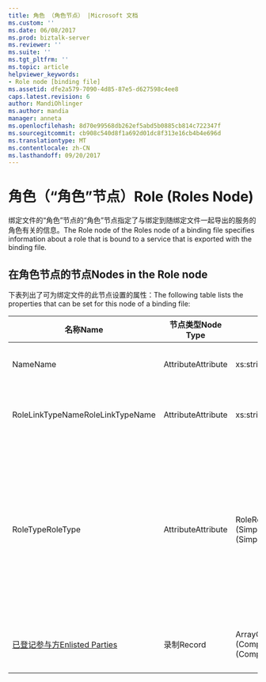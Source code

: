 ```yaml
---
title: 角色 （角色节点） |Microsoft 文档
ms.custom: ''
ms.date: 06/08/2017
ms.prod: biztalk-server
ms.reviewer: ''
ms.suite: ''
ms.tgt_pltfrm: ''
ms.topic: article
helpviewer_keywords:
- Role node [binding file]
ms.assetid: dfe2a579-7090-4d85-87e5-d627598c4ee8
caps.latest.revision: 6
author: MandiOhlinger
ms.author: mandia
manager: anneta
ms.openlocfilehash: 8d70e99568db262ef5abd5b0885cb814c722347f
ms.sourcegitcommit: cb908c540d8f1a692d01dc8f313e16cb4b4e696d
ms.translationtype: MT
ms.contentlocale: zh-CN
ms.lasthandoff: 09/20/2017
---
```

# <a name="role-roles-node"></a><span data-ttu-id="428f5-102">角色（“角色”节点）</span><span class="sxs-lookup"><span data-stu-id="428f5-102">Role (Roles Node)</span></span>
<span data-ttu-id="428f5-103">绑定文件的“角色”节点的“角色”节点指定了与绑定到随绑定文件一起导出的服务的角色有关的信息。</span><span class="sxs-lookup"><span data-stu-id="428f5-103">The Role node of the Roles node of a binding file specifies information about a role that is bound to a service that is exported with the binding file.</span></span>  
  
## <a name="nodes-in-the-role-node"></a><span data-ttu-id="428f5-104">在角色节点的节点</span><span class="sxs-lookup"><span data-stu-id="428f5-104">Nodes in the Role node</span></span>  
 <span data-ttu-id="428f5-105">下表列出了可为绑定文件的此节点设置的属性：</span><span class="sxs-lookup"><span data-stu-id="428f5-105">The following table lists the properties that can be set for this node of a binding file:</span></span>  
  
|<span data-ttu-id="428f5-106">**名称**</span><span class="sxs-lookup"><span data-stu-id="428f5-106">**Name**</span></span>|<span data-ttu-id="428f5-107">**节点类型**</span><span class="sxs-lookup"><span data-stu-id="428f5-107">**Node Type**</span></span>|<span data-ttu-id="428f5-108">**数据类型**</span><span class="sxs-lookup"><span data-stu-id="428f5-108">**Data Type**</span></span>|<span data-ttu-id="428f5-109">**Description**</span><span class="sxs-lookup"><span data-stu-id="428f5-109">**Description**</span></span>|<span data-ttu-id="428f5-110">**限制**</span><span class="sxs-lookup"><span data-stu-id="428f5-110">**Restrictions**</span></span>|<span data-ttu-id="428f5-111">**注释**</span><span class="sxs-lookup"><span data-stu-id="428f5-111">**Comments**</span></span>|  
|--------------|-------------------|-------------------|---------------------|----------------------|------------------|  
|<span data-ttu-id="428f5-112">Name</span><span class="sxs-lookup"><span data-stu-id="428f5-112">Name</span></span>|<span data-ttu-id="428f5-113">Attribute</span><span class="sxs-lookup"><span data-stu-id="428f5-113">Attribute</span></span>|<span data-ttu-id="428f5-114">xs:string</span><span class="sxs-lookup"><span data-stu-id="428f5-114">xs:string</span></span>|<span data-ttu-id="428f5-115">指定角色的名称。</span><span class="sxs-lookup"><span data-stu-id="428f5-115">Specifies the name of the role.</span></span>|<span data-ttu-id="428f5-116">可选</span><span class="sxs-lookup"><span data-stu-id="428f5-116">Not required</span></span>|<span data-ttu-id="428f5-117">默认值：空</span><span class="sxs-lookup"><span data-stu-id="428f5-117">Default value: empty</span></span>|  
|<span data-ttu-id="428f5-118">RoleLinkTypeName</span><span class="sxs-lookup"><span data-stu-id="428f5-118">RoleLinkTypeName</span></span>|<span data-ttu-id="428f5-119">Attribute</span><span class="sxs-lookup"><span data-stu-id="428f5-119">Attribute</span></span>|<span data-ttu-id="428f5-120">xs:string</span><span class="sxs-lookup"><span data-stu-id="428f5-120">xs:string</span></span>|<span data-ttu-id="428f5-121">指定与角色相关联的角色链接类型的名称</span><span class="sxs-lookup"><span data-stu-id="428f5-121">Specifies the name of the role link type associated with the role</span></span>|<span data-ttu-id="428f5-122">可选</span><span class="sxs-lookup"><span data-stu-id="428f5-122">Not required</span></span>|<span data-ttu-id="428f5-123">默认值：空</span><span class="sxs-lookup"><span data-stu-id="428f5-123">Default value: empty</span></span>|  
|<span data-ttu-id="428f5-124">RoleType</span><span class="sxs-lookup"><span data-stu-id="428f5-124">RoleType</span></span>|<span data-ttu-id="428f5-125">Attribute</span><span class="sxs-lookup"><span data-stu-id="428f5-125">Attribute</span></span>|<span data-ttu-id="428f5-126">RoleRefType (SimpleType)</span><span class="sxs-lookup"><span data-stu-id="428f5-126">RoleRefType (SimpleType)</span></span>|<span data-ttu-id="428f5-127">指定与角色相关联的角色类型。</span><span class="sxs-lookup"><span data-stu-id="428f5-127">Specifies the role type associated with the role.</span></span>|<span data-ttu-id="428f5-128">必需</span><span class="sxs-lookup"><span data-stu-id="428f5-128">Required</span></span>|<span data-ttu-id="428f5-129">默认值：无</span><span class="sxs-lookup"><span data-stu-id="428f5-129">Default value: none</span></span><br /><br /> <span data-ttu-id="428f5-130">可能的值包括：</span><span class="sxs-lookup"><span data-stu-id="428f5-130">Possible values include:</span></span><br /><br /> <span data-ttu-id="428f5-131">-未知</span><span class="sxs-lookup"><span data-stu-id="428f5-131">-   Unknown</span></span><br /><span data-ttu-id="428f5-132">实现</span><span class="sxs-lookup"><span data-stu-id="428f5-132">-   Implements</span></span><br /><span data-ttu-id="428f5-133">-使用</span><span class="sxs-lookup"><span data-stu-id="428f5-133">-   Uses</span></span>|  
|[<span data-ttu-id="428f5-134">已登记参与方</span><span class="sxs-lookup"><span data-stu-id="428f5-134">Enlisted Parties</span></span>](../core/enlisted-parties-role-node.md)|<span data-ttu-id="428f5-135">录制</span><span class="sxs-lookup"><span data-stu-id="428f5-135">Record</span></span>|<span data-ttu-id="428f5-136">ArrayOfEnlistedParty (ComplexType)</span><span class="sxs-lookup"><span data-stu-id="428f5-136">ArrayOfEnlistedParty (ComplexType)</span></span>|<span data-ttu-id="428f5-137">绑定到此角色的已登记参与方的容器节点。</span><span class="sxs-lookup"><span data-stu-id="428f5-137">Container node for the enlisted parties bound to this role.</span></span>|<span data-ttu-id="428f5-138">可选</span><span class="sxs-lookup"><span data-stu-id="428f5-138">Not required</span></span>|<span data-ttu-id="428f5-139">默认值：无</span><span class="sxs-lookup"><span data-stu-id="428f5-139">Default value: none</span></span>|